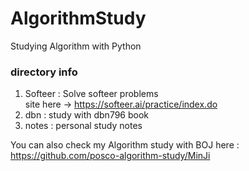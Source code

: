 # AlgorithmStudy
Studying Algorithm with Python

### directory info

1. Softeer : Solve softeer problems<br>
site here -> https://softeer.ai/practice/index.do <br>
2. dbn : study with dbn796 book<br>
3. notes : personal study notes<br>

You can also check my Algorithm study with BOJ here : https://github.com/posco-algorithm-study/MinJi
